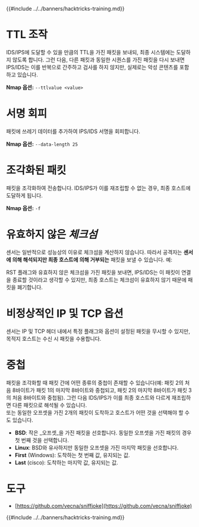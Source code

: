 {{#include ../../banners/hacktricks-training.md}}

# **TTL 조작**

IDS/IPS에 도달할 수 있을 만큼의 TTL을 가진 패킷을 보내되, 최종 시스템에는 도달하지 않도록 합니다. 그런 다음, 다른 패킷과 동일한 시퀀스를 가진 패킷을 다시 보내면 IPS/IDS는 이를 반복으로 간주하고 검사를 하지 않지만, 실제로는 악성 콘텐츠를 포함하고 있습니다.

**Nmap 옵션:** `--ttlvalue <value>`

# 서명 회피

패킷에 쓰레기 데이터를 추가하여 IPS/IDS 서명을 회피합니다.

**Nmap 옵션:** `--data-length 25`

# **조각화된 패킷**

패킷을 조각화하여 전송합니다. IDS/IPS가 이를 재조립할 수 없는 경우, 최종 호스트에 도달하게 됩니다.

**Nmap 옵션:** `-f`

# **유효하지 않은** _**체크섬**_

센서는 일반적으로 성능상의 이유로 체크섬을 계산하지 않습니다. 따라서 공격자는 **센서에 의해 해석되지만 최종 호스트에 의해 거부되는** 패킷을 보낼 수 있습니다. 예:

RST 플래그와 유효하지 않은 체크섬을 가진 패킷을 보내면, IPS/IDS는 이 패킷이 연결을 종료할 것이라고 생각할 수 있지만, 최종 호스트는 체크섬이 유효하지 않기 때문에 패킷을 폐기합니다.

# **비정상적인 IP 및 TCP 옵션**

센서는 IP 및 TCP 헤더 내에서 특정 플래그와 옵션이 설정된 패킷을 무시할 수 있지만, 목적지 호스트는 수신 시 패킷을 수용합니다.

# **중첩**

패킷을 조각화할 때 패킷 간에 어떤 종류의 중첩이 존재할 수 있습니다(예: 패킷 2의 처음 8바이트가 패킷 1의 마지막 8바이트와 중첩되고, 패킷 2의 마지막 8바이트가 패킷 3의 처음 8바이트와 중첩됨). 그런 다음 IDS/IPS가 이를 최종 호스트와 다르게 재조립하면 다른 패킷으로 해석될 수 있습니다.\
또는 동일한 오프셋을 가진 2개의 패킷이 도착하고 호스트가 어떤 것을 선택해야 할 수도 있습니다.

- **BSD**: 작은 _오프셋_을 가진 패킷을 선호합니다. 동일한 오프셋을 가진 패킷의 경우 첫 번째 것을 선택합니다.
- **Linux**: BSD와 유사하지만 동일한 오프셋을 가진 마지막 패킷을 선호합니다.
- **First** (Windows): 도착하는 첫 번째 값, 유지되는 값.
- **Last** (cisco): 도착하는 마지막 값, 유지되는 값.

# 도구

- [https://github.com/vecna/sniffjoke](https://github.com/vecna/sniffjoke)

{{#include ../../banners/hacktricks-training.md}}
